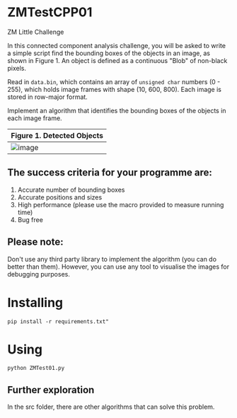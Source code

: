 # ZMTestCPP01
ZM Little Challenge

In this connected component analysis challenge, you will be asked to write a simple script find the bounding boxes of the objects in an image, as shown in Figure 1. An object is defined as a continuous "Blob" of non-black pixels.

Read in `data.bin`, which contains an array of `unsigned char` numbers (0 - 255), which holds image frames with shape (10, 600, 800). Each image is stored in row-major format.

Implement an algorithm that identifies the bounding boxes of the objects in each image frame. 



| Figure 1.  Detected Objects       |
| ------------- |
|  ![image](https://user-images.githubusercontent.com/67153600/219402249-961d9574-a5c0-4dff-a062-bdd4c75d8077.png) |

## The success criteria for your programme are:

1. Accurate number of bounding boxes
2. Accurate positions and sizes
3. High performance (please use the macro provided to measure running time)
4. Bug free

## Please note:
Don't use any third party library to implement the algorithm (you can do better than them). However, you can use any tool to visualise the images for debugging purposes.


# Installing
``` 
pip install -r requirements.txt"
```

# Using
```
python ZMTest01.py
```

## Further exploration
In the src folder, there are other algorithms that can solve this problem. 
